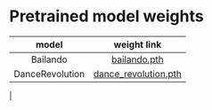 # Pretrained model weights

| model | weight link |
| :----------------: | :------------------------: |
| Bailando | [bailando.pth](https://openxrlab-share.oss-cn-hongkong.aliyuncs.com/xrmogen/weights/bailando.pth) |
| DanceRevolution | [dance_revolution.pth](https://openxrlab-share.oss-cn-hongkong.aliyuncs.com/xrmogen/weights/dance_revolution.pth)
|
